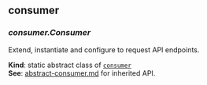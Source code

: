 <a name="module_consumer"></a>

## consumer
<a name="module_consumer.Consumer"></a>

### *consumer.Consumer*
Extend, instantiate and configure to request API endpoints.

**Kind**: static abstract class of [<code>consumer</code>](#module_consumer)  
**See**: [abstract-consumer.md](abstract-consumer.md) for inherited API.  
